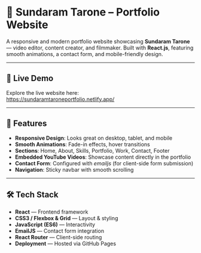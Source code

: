 # 🌟 Sundaram Tarone – Portfolio Website

A responsive and modern portfolio website showcasing **Sundaram Tarone** — video editor, content creator, and filmmaker. Built with **React.js**, featuring smooth animations, a contact form, and mobile-friendly design.

---

## 🔗 Live Demo

Explore the live website here:  
https://sundaramtaroneportfolio.netlify.app/

---

## 🎯 Features

- **Responsive Design**: Looks great on desktop, tablet, and mobile
- **Smooth Animations**: Fade-in effects, hover transitions
- **Sections**: Home, About, Skills, Portfolio, Work, Contact, Footer
- **Embedded YouTube Videos**: Showcase content directly in the portfolio
- **Contact Form**: Configured with *emailjs* (for client-side form submission)
- **Navigation**: Sticky navbar with smooth scrolling

---

## 🛠️ Tech Stack

- **React** — Frontend framework  
- **CSS3 / Flexbox & Grid** — Layout & styling  
- **JavaScript (ES6)** — Interactivity  
- **EmailJS** — Contact form integration  
- **React Router** — Client-side routing  
- **Deployment** — Hosted via GitHub Pages  
